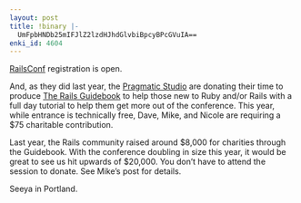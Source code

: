 ```yaml
---
layout: post
title: !binary |-
  UmFpbHNDb25mIFJlZ2lzdHJhdGlvbiBpcyBPcGVuIA==
enki_id: 4604
---
```


[RailsConf](http://railsconf.org) registration is open.

And, as they did last year, the [Pragmatic
Studio](http://pragmaticstudio.com) are donating their time to produce
[The Rails
Guidebook](http://clarkware.com/cgi/blosxom/2007/02/02#RailsGuidebook07)
to help those new to Ruby and/or Rails with a full day tutorial to help
them get more out of the conference. This year, while entrance is
technically free, Dave, Mike, and Nicole are requiring a $75 charitable
contribution.

Last year, the Rails community raised around $8,000 for charities
through the Guidebook. With the conference doubling in size this year,
it would be great to see us hit upwards of $20,000. You don’t have to
attend the session to donate. See Mike’s post for details.

Seeya in Portland.
